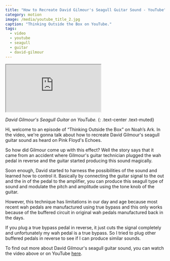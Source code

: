```yaml
---
title: "How to Recreate David Gilmour's Seagull Guitar Sound - YouTube"
category: motion
image: /media/youtube_title_2.jpg
caption: "Thinking Outside the Box on YouTube."
tags:
  - video
  - youtube
  - seagull
  - guitar
  - david-gilmour
---
```


<div class="embed-responsive embed-responsive-16by9">
	<iframe class="embed-responsive-item" src="https://www.youtube.com/embed/415WbTV86Jw" allowfullscreen></iframe>
</div>

_David Gilmour's Seagull Guitar on YouTube._
{: .text-center .text-muted}

Hi, welcome to an episode of “Thinking Outside the Box” on Noah’s Ark. In the video, we're gonna talk about how to recreate David Gilmour's seagull guitar sound as heard on Pink Floyd's Echoes.

So how did Gilmour come up with this effect? Well the story says that it came from an accident where Gilmour's guitar technician plugged the wah pedal in reverse and the guitar started producing this sound magically.

Soon enough, David started to harness the possibilities of the sound and learned how to control it. Basically by connecting the guitar signal to the out and the in of the pedal to the amplifier, you can produce this seagull type of sound and modulate the pitch and amplitude using the tone knob of the guitar.

However, this technique has limitations in our day and age because most recent wah pedals are manufactured using true bypass and this only works because of the buffered circuit in original wah pedals manufactured back in the days.

If you plug a true bypass pedal in reverse, it just cuts the signal completely and unfortunately my wah pedal is a true bypass. So I tried to plug other buffered pedals in reverse to see if I can produce similar sounds.

To find out more about David Gilmour's seagull guitar sound, you can watch the video above or on YouTube [here](https://youtu.be/415WbTV86Jw).
